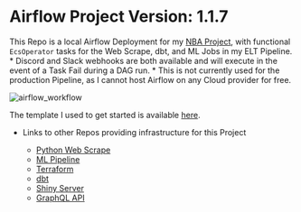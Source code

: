 # Airflow Project Version: 1.1.7
This Repo is a local Airflow Deployment for my [NBA Project](https://github.com/jyablonski/NBA-Dashboard), with functional `EcsOperator` tasks for the Web Scrape, dbt, and ML Jobs in my ELT Pipeline. 
	* Discord and Slack webhooks are both available and will execute in the event of a Task Fail during a DAG run.
	* This is not currently used for the production Pipeline, as I cannot host Airflow on any Cloud provider for free.  

![airflow_workflow](https://user-images.githubusercontent.com/16946556/176963452-8621f4c1-cf8e-4124-a1f2-ab7d28b99069.jpg)

The template I used to get started is available [here](https://github.com/soggycactus/airflow-repo-template).

* Links to other Repos providing infrastructure for this Project

	* [Python Web Scrape](https://github.com/jyablonski/python_docker)
	* [ML Pipeline](https://github.com/jyablonski/nba_elt_mlflow)
	* [Terraform](https://github.com/jyablonski/aws_terraform/)
	* [dbt](https://github.com/jyablonski/nba_elt_dbt)
	* [Shiny Server](https://github.com/jyablonski/NBA-Dashboard)
	* [GraphQL API](https://github.com/jyablonski/graphql_praq)